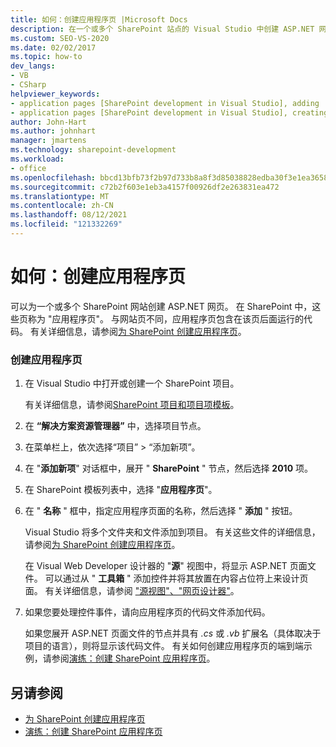```yaml
---
title: 如何：创建应用程序页 |Microsoft Docs
description: 在一个或多个 SharePoint 站点的 Visual Studio 中创建 ASP.NET 网页 (也称为应用程序) 页。
ms.custom: SEO-VS-2020
ms.date: 02/02/2017
ms.topic: how-to
dev_langs:
- VB
- CSharp
helpviewer_keywords:
- application pages [SharePoint development in Visual Studio], adding
- application pages [SharePoint development in Visual Studio], creating
author: John-Hart
ms.author: johnhart
manager: jmartens
ms.technology: sharepoint-development
ms.workload:
- office
ms.openlocfilehash: bbcd13bfb73f2b97d733b8a8f3d85038828edba30f3e1ea36588848405169390
ms.sourcegitcommit: c72b2f603e1eb3a4157f00926df2e263831ea472
ms.translationtype: MT
ms.contentlocale: zh-CN
ms.lasthandoff: 08/12/2021
ms.locfileid: "121332269"
---
```

# <a name="how-to-create-an-application-page"></a>如何：创建应用程序页
  可以为一个或多个 SharePoint 网站创建 ASP.NET 网页。 在 SharePoint 中，这些页称为 "应用程序页"。 与网站页不同，应用程序页包含在该页后面运行的代码。 有关详细信息，请参阅[为 SharePoint 创建应用程序页](../sharepoint/creating-application-pages-for-sharepoint.md)。

### <a name="to-create-an-application-page"></a>创建应用程序页

1. 在 Visual Studio 中打开或创建一个 SharePoint 项目。

     有关详细信息，请参阅[SharePoint 项目和项目项模板](../sharepoint/sharepoint-project-and-project-item-templates.md)。

2. 在 **“解决方案资源管理器”** 中，选择项目节点。

3. 在菜单栏上，依次选择“项目” > “添加新项”。

4. 在 "**添加新项**" 对话框中，展开 " **SharePoint** " 节点，然后选择 **2010** 项。

5. 在 SharePoint 模板列表中，选择 "**应用程序页**"。

6. 在 " **名称** " 框中，指定应用程序页面的名称，然后选择 " **添加** " 按钮。

     Visual Studio 将多个文件夹和文件添加到项目。 有关这些文件的详细信息，请参阅[为 SharePoint 创建应用程序页](../sharepoint/creating-application-pages-for-sharepoint.md)。

     在 Visual Web Developer 设计器的 "**源**" 视图中，将显示 ASP.NET 页面文件。 可以通过从 " **工具箱** " 添加控件并将其放置在内容占位符上来设计页面。 有关详细信息，请参阅 ["源视图"、"网页设计器"](/previous-versions/aspnet/ms178154\(v\=vs.100\))。

7. 如果您要处理控件事件，请向应用程序页的代码文件添加代码。

     如果您展开 ASP.NET 页面文件的节点并具有 *.cs* 或 *.vb* 扩展名（具体取决于项目的语言），则将显示该代码文件。 有关如何创建应用程序页的端到端示例，请参阅[演练：创建 SharePoint 应用程序页](../sharepoint/walkthrough-creating-a-sharepoint-application-page.md)。

## <a name="see-also"></a>另请参阅
- [为 SharePoint 创建应用程序页](../sharepoint/creating-application-pages-for-sharepoint.md)
- [演练：创建 SharePoint 应用程序页](../sharepoint/walkthrough-creating-a-sharepoint-application-page.md)
